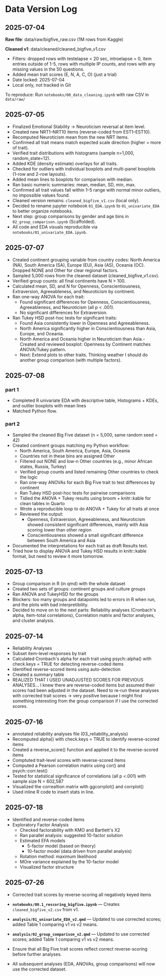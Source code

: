 # Data Version Log

## 2025-07-04
**Raw file**: data/raw/bigfive_raw.csv (1M rows from Kaggle)

**Cleaned v1**: data/cleaned/cleaned_bigfive_v1.csv  
- Filters: dropped rows with testelapse < 20 sec, introelapse = 0, item entries outside of 1-5, rows with multiple IP counts, and rows with any missing values in the 50 questions.
- Added mean trait scores (E, N, A, C, O) (just a trial)
- Date locked: 2025-07-04
- Local only, not tracked in Git

To reproduce:
Run `notebooks/00_data_cleaning.ipynb` with raw CSV in `data/raw/`
## 2025-07-05
- Finalized Emotional Stability → Neuroticism reversal at item level.
- Created new NRT1–NRT10 items (reverse-coded from EST1–EST10).
- Recomputed Neuroticism mean from the new NRT items.
- Confirmed all trait means match expected scale direction (higher = more of trait).
- Verified trait distributions with histograms (sample n=1,000, random_state=12).
- Added KDE (density estimate) overlays for all traits.
- Checked for outliers with individual boxplots and multi-panel boxplots (1-row and 2-row layouts).
- Added mean lines to boxplots for comparison with median.
- Ran basic numeric summaries: mean, median, SD, min, max.
- Confirmed all trait values fall within 1–5 range with normal minor outliers, no impossible values found.
- Cleaned version remains: `cleaned_bigfive_v1.csv` (local only).
- Decided to rename jupyter notebook `01_EDA.ipynb` to `01_univariate_EDA` to better organize notebooks.
- Next step: group comparisons by gender and age bins in `02_group_comparison.ipynb` (Scaffolded).
- All code and EDA visuals reproducible via `notebooks/01_univariate_EDA.ipynb`.

## 2025-07-07
- Created continent grouping variable from country codes: North America (NA), South America (SA), Europe (EU), Asia (AS), Oceania (OC). Dropped NONE and Other for clear regional factors.
- Sampled 5,000 rows from the cleaned dataset (cleaned_bigfive_v1.csv).
- Verified group counts: all final continents have N > 100.
- Calculated mean, SD, and N for Openness, Conscientiousness, Extraversion, Agreeableness, and Neuroticism by continent.
- Ran one-way ANOVA for each trait:
    - Found significant differences for Openness, Conscientiousness, Agreeableness, and Neuroticism (all p < .001).
    - No significant differences for Extraversion.
- Ran Tukey HSD post-hoc tests for significant traits:
    - Found Asia consistently lower in Openness and Agreeableness.
    - North America significantly higher in Conscientiousness than Asia, Europe, and Oceania.
    - North America and Oceania higher in Neuroticism than Asia.- Created and reviewed boxplot: Openness by Continent matches ANOVA/Tukey pattern.
    - Next: Extend plots to other traits. Thinking weather I should do another group comparison (with multiple factors). 

## 2025-07-08
### part 1
- Completed R univariate EDA with descriptive table, Histograms + KDEs, and outlier boxplots with mean lines
- Matched Python flow.
### part 2
- Sampled the cleaned Big Five dataset (n = 5,000, same random seed = 42)
- Created continent groups matching my Python workflow:
    - North America, South America, Europe, Asia, Oceania
    - Countries not in these bins are assigned Other 
    - Filtered out NONE and low-n Other countries (e.g., minor African states, Russia, Turkey)
    - Verified group counts and listed remaining Other countries to check the logic
    - Ran one-way ANOVAs for each Big Five trait to test differences by continent
    - Ran Tukey HSD post-hoc tests for pairwise comparisons
    - Tidied the ANOVA + Tukey results using broom + knitr::kable for clean tables in Quarto
    - Wrote a reproducible loop to do ANOVA + Tukey for all traits at once
    - Reviewed the output:
        - Openness, Extraversion, Agreeableness, and Neuroticism showed consistent significant differences, mainly with Asia scoring lower than other region
        - Conscientiousness showed a small significant difference between South America and Asia
- Documented the interpretations for each trait as draft Results text.
- Tried how to display ANOVA and Tukey HSD results in knitr::kable format, but need to review it more tomorrow.

## 2025-07-13
- Group comparison in R (in qmd) with the whole dataset
- Created two sets of groups: continent groups and culture groups
- Ran ANOVA and TukeyHSD for the groups
- Blockers: too many groups and datapoints led to errors in R when run, and the plots with bad interpretibility. 
- Decided to move on to the next parts: Reliability analyses (Cronbach's alpha, item-total correlations), Correlation matrix and factor analyses, and cluster analysis. 

## 2025-07-14
- Reliability Analyses
- Subset item-level responses by trait 
- Calculated Cronbach's alpha for each trait using psych::alpha() with check.keys = TRUE for detecting reverse-coded items
- Identified reverse-scored items using auto-detection
- Created a summary table
- REALIZED THAT I USED UNADJUSTED SCORES FOR PREVIOUS ANALYSES... I knew there are reverse-coded items but assumed their scores had been adjusted in the dataset. Need to re-run these analyses with corrected trait scores -> very positive because I might find something interesting from the group comparison if I use the corrected scores.

## 2025-07-16
- annotated reliability analyses file (03_reliability_analysis)
- Recomputed alpha() with check.keys = TRUE to identify reverse-scored items
- Created a reverse_score() function and applied it to the reverse-scored items
- Comptuted trait-level scores with reverse-scored items
- Computed a Pearson correlation matrix using cor() and psych::corr.test()
- Tested for statistical significance of correlations (all p <.001) with sample size N = 602,587
- Visualized the correaltion matrix with ggcorrplot() and corrplot()
- Used inline R code to insert stats in line. 

## 2025-07-18
- Identified and reverse-coded items
- Exploratory Factor Analysis
    - Checked factorability with KMO and Bartlett's X2
    - Ran parallel analysis: suggested 10-factor solution
    - Estimated EFA models
        - 5-factor model (based on theory)
        - 10-factor model (data driven from parallel analysis)
    - Rotation method: maximum likelihood
    - MOre variance explained by the 10-factor model
    - Visualized factor structure
## 2025-07-26
- Corrected trait scores by reverse-scoring all negatively keyed items
- **`notebooks/00.1_rescoring_bigfive.ipynb`** — Creates `cleaned_bigfive_v2.csv` from v1.
- **`analysis/01_univariate_EDA_v2.qmd`** — Updated to use corrected scores; added Table 1 comparing v1 vs v2 means.
- **`analysis/02_group_comparison_v2.qmd`** — Updated to use corrected scores; added Table 1 comparing v1 vs v2 means.

- Ensure that all Big Five trait scores reflect correct reverse-scoring before further analyses.
- All subsequent analyses (EDA, ANOVAs, group comparisons) will now use the corrected dataset.